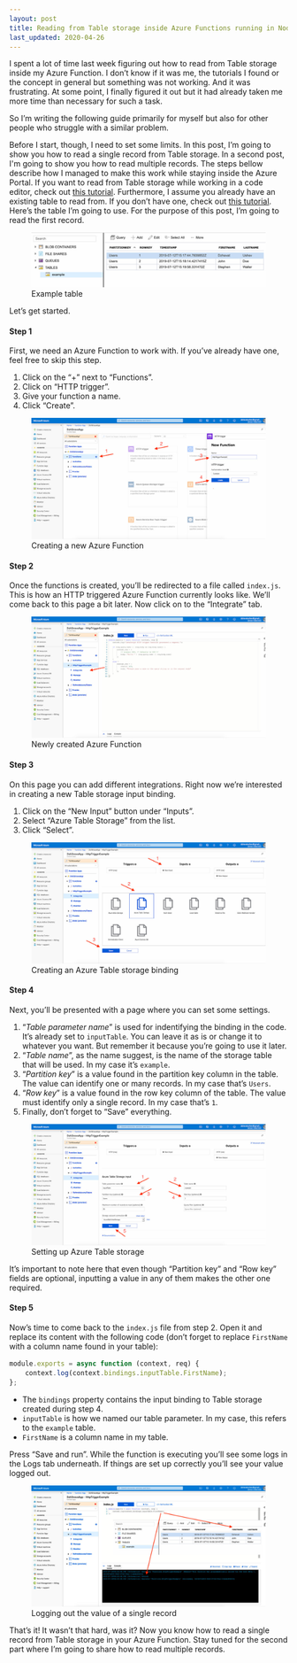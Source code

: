 ```yaml
---
layout: post
title: Reading from Table storage inside Azure Functions running in Node.js (part 1)
last_updated: 2020-04-26
---
```


I spent a lot of time last week figuring out how to read from Table storage inside my Azure Function. I don’t know if it was me, the tutorials I found or the concept in general but something was not working. And it was frustrating. At some point, I finally figured it out but it had already taken me more time than necessary for such a task.

So I’m writing the following guide primarily for myself but also for other people who struggle with a similar problem.

Before I start, though, I need to set some limits. In this post, I’m going to show you how to read a single record from Table storage. In a second post, I'm going to show you how to read multiple records. The steps bellow describe how I managed to make this work while staying inside the Azure Portal. If you want to read from Table storage while working in a code editor, check out [this tutorial](https://docs.microsoft.com/en-us/azure/cosmos-db/table-storage-how-to-use-nodejs). Furthermore, I assume you already have an existing table to read from. If you don’t have one, check out [this tutorial](https://microsoft.github.io/AzureTipsAndTricks/blog/tip82.html). Here’s the table I’m going to use. For the purpose of this post, I’m going to read the first record.

<figure>
  <img src="/assets/img/2019/07/17/example-table.jpg" alt="Example table">
  <figcaption>Example table</figcaption>
</figure>

Let’s get started.

#### Step 1

First, we need an Azure Function to work with. If you’ve already have one, feel free to skip this step.

1. Click on the “+” next to “Functions”.
2. Click on “HTTP trigger”.
3. Give your function a name.
4. Click “Create”.

<figure>
  <img src="/assets/img/2019/07/17/creating-a-new-azure-function.jpg" alt="Creating a new Azure Function">
  <figcaption>Creating a new Azure Function</figcaption>
</figure>

#### Step 2

Once the functions is created, you’ll be redirected to a file called `index.js`. This is how an HTTP triggered Azure Function currently looks like. We’ll come back to this page a bit later. Now click on to the “Integrate” tab.

<figure>
  <img src="/assets/img/2019/07/17/default-azure-function-view.jpg" alt="Newly created Azure Function">
  <figcaption>Newly created Azure Function</figcaption>
</figure>

#### Step 3

On this page you can add different integrations. Right now we’re interested in creating a new Table storage input binding.

1. Click on the “New Input” button under “Inputs”.
2. Select “Azure Table Storage” from the list.
3. Click “Select”.

<figure>
  <img src="/assets/img/2019/07/17/select-storage-table-binding.jpg" alt="Creating an Azure Table storage binding">
  <figcaption>Creating an Azure Table storage binding</figcaption>
</figure>

#### Step 4

Next, you’ll be presented with a page where you can set some settings.

1. “*Table parameter name*” is used for indentifying the binding in the code. It’s already set to `inputTable`. You can leave it as is or change it to whatever you want. But remember it because you’re going to use it later.
2. “*Table name*”, as the name suggest, is the name of the storage table that will be used. In my case it’s `example`.
3. “*Partition key*” is a value found in the partition key column in the table. The value can identify one or many records. In my case that’s `Users`.
4. “*Row key*” is a value found in the row key column of the table. The value must identify only a single record. In my case that’s `1`.
5. Finally, don’t forget to “Save” everything.

<figure>
  <img src="/assets/img/2019/07/17/setting-up-azure-storage.jpg" alt="Setting up Azure Table storage">
  <figcaption>Setting up Azure Table storage</figcaption>
</figure>

It’s important to note here that even though “Partition key” and “Row key” fields are optional, inputting a value in any of them makes the other one required.

#### Step 5

Now’s time to come back to the `index.js` file from step 2. Open it and replace its content with the following code (don’t forget to replace `FirstName` with a column name found in your table):

```js
module.exports = async function (context, req) {
    context.log(context.bindings.inputTable.FirstName);
};
```

* The `bindings` property contains the input binding to Table storage created during step 4.
* `inputTable` is how we named our table parameter. In my case, this refers to the `example` table.
* `FirstName` is a column name in my table.

Press “Save and run”. While the function is executing you’ll see some logs in the Logs tab underneath. If things are set up correctly you’ll see your value logged out.

<figure>
  <img src="/assets/img/2019/07/17/logging-out-the-value-of-a-single-entity.jpg" alt="Logging out the value of a single record">
  <figcaption>Logging out the value of a single record</figcaption>
</figure>

That’s it! It wasn’t that hard, was it? Now you know how to read a single record from Table storage in your Azure Function. Stay tuned for the second part where I’m going to share how to read multiple records.
